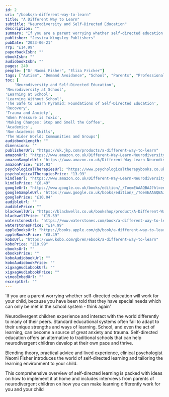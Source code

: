 ```yaml
---
id: 2
uri: "/books/a-different-way-to-learn"
title: "A Different Way to Learn"
subtitle: "Neurodiversity and Self-Directed Education"
description: ""
summary: "If you are a parent worrying whether self-directed education will work for your child, because you have been told that they have special needs which can only be met in the school system - think again'. Neurodivergent children experience and interact with the world differently to many of their peers. Standard educational systems often fail to adapt to their unique strengths and ways of learning. School, and even the act of learning, can become a source of great anxiety and trauma. Self-directed education offers an alternative to traditional schools that can help neurodivergent children develop at their own pace and thrive."
publisher: "Jessica Kingsley Publishers"
pubDate: "2023-06-21"
rrp: "£14.99"
paperbackIsbn: ""
ebookIsbn: ""
audiobookIsbn: ""
pages: 240
people: ["Dr Naomi Fisher", "Eliza Fricker"]
tags: ["Autism", "Demand Avoidance", "School", "Parents", "Professionals"]
toc: [
    'Neurodiversity and Self-Directed Education',
'Neurodiversity at School',
'Learning at School',
'Learning Without School',
'The Safe to Learn Pyramid: Foundations of Self-Directed Education',
'Recovery',
'Trauma and Anxiety',
'When Pressure is Toxic',
'Making Changes: Stop and Smell the Coffee',
'Academics',
'Non-Academic Skills',
'The Wider World: Communities and Groups']
audiobookLength: ""
dimensions: ""
publisherUrl: "https://uk.jkp.com/products/a-different-way-to-learn"
amazonUrl: "https://www.amazon.co.uk/Different-Way-Learn-Neurodiversity-Self-Directed/dp/1839973633/"
amazonSampleUrl: "https://www.amazon.co.uk/Different-Way-Learn-Neurodiversity-Self-Directed/dp/1839973633/?asin=1839973633&revisionId=&format=4&depth=1"
amazonPrice: "£14.93"
psychologicalTherapiesUrl: "https://www.psychologicaltherapybooks.co.uk/product/a-different-way-to-learn-neurodiversity-and-self-directed-education/"
psychologicalTherapiesPrice: "13.99"
kindleUrl: "https://www.amazon.co.uk/Different-Way-Learn-Neurodiversity-Self-Directed-ebook/dp/B0C1DRJM76/"
kindlePrice: "£8.49"
googleUrl: "https://www.google.co.uk/books/edition/_/ToemEAAAQBAJ?hl=en&gbpv=0"
googleSampleUrl: "https://www.google.co.uk/books/edition/_/ToemEAAAQBAJ?hl=en&gbpv=1&pg=PA17"
googlePrice: "£10.04"
audibleUrl: ""
audiblePrice: ""
blackwellUrl: "https://blackwells.co.uk/bookshop/product/A-Different-Way-to-Learn-by-Naomi-Fisher-author-Eliza-Fricker-illustrator/9781839973635"
blackwellPrice: "£15.59"
waterstonesUrl: "https://www.waterstones.com/book/a-different-way-to-learn/naomi-fisher/9781839973635"
waterstonesPrice: "£14.99"
appleBooksUrl: "https://books.apple.com/gb/book/a-different-way-to-learn/id6448978480"
appleBooksPrice: "£8.49"
koboUrl: "https://www.kobo.com/gb/en/ebook/a-different-way-to-learn"
koboPrice: "£10.99"
ebooksUrl: ""
ebooksPrice: ""
koboAudiobookUrl: ""
koboAudiobookPrice: ""
xigxagAudiobookUrl: ""
xigxagAudiobookPrice: ""
vimeoEmbedUrl: ""
excerptUrl: ""
---
```


'If you are a parent worrying whether self-directed education will work for your child, because you have been told that they have special needs which can only be met in the school system - think again'

Neurodivergent children experience and interact with the world differently to many of their peers. Standard educational systems often fail to adapt to their unique strengths and ways of learning. School, and even the act of learning, can become a source of great anxiety and trauma. Self-directed education offers an alternative to traditional schools that can help neurodivergent children develop at their own pace and thrive.

Blending theory, practical advice and lived experience, clinical psychologist Naomi Fisher introduces the world of self-directed learning and tailoring the learning environment to your child.

This comprehensive overview of self-directed learning is packed with ideas on how to implement it at home and includes interviews from parents of neurodivergent children on how you can make learning differently work for you and your child
